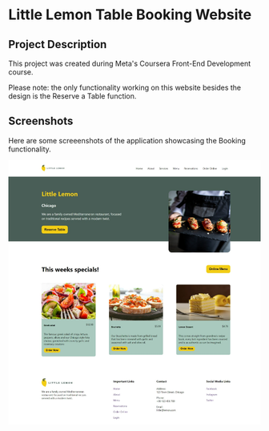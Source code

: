# Little Lemon Table Booking Website

## Project Description
This project was created during Meta's Coursera Front-End Development course.

Please note: the only functionality working on this website besides the design is the Reserve a Table function.

## Screenshots
Here are some screeenshots of the application showcasing the Booking functionality.

![little lemon website table booking](/src/images/github-cover.png)


